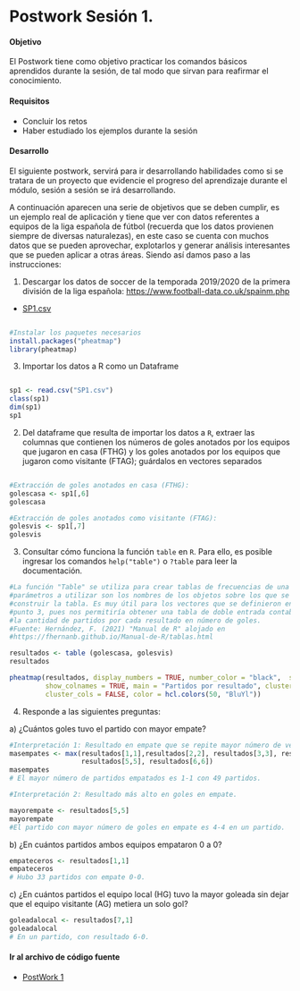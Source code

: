 # Postwork Sesión 1.

#### Objetivo

El Postwork tiene como objetivo practicar los comandos básicos aprendidos durante la sesión, de tal modo que sirvan para reafirmar el conocimiento. 


#### Requisitos
- Concluir los retos
- Haber estudiado los ejemplos durante la sesión

#### Desarrollo

El siguiente postwork, servirá para ir desarrollando habilidades como si se tratara de un proyecto que evidencie el progreso del aprendizaje durante el módulo, sesión a sesión se irá desarrollando.

A continuación aparecen una serie de objetivos que se deben cumplir, es un ejemplo real de aplicación y tiene que ver con datos referentes a equipos de la liga española de fútbol (recuerda que los datos provienen siempre de diversas naturalezas), en este caso se cuenta con muchos datos que se pueden aprovechar, explotarlos y generar análisis interesantes que se pueden aplicar a otras áreas. Siendo así damos paso a las instrucciones: 

1. Descargar los datos de soccer de la temporada 2019/2020 de la primera división de la liga española: https://www.football-data.co.uk/spainm.php
- [SP1.csv](/SP1.csv)
```r

#Instalar los paquetes necesarios
install.packages("pheatmap")
library(pheatmap)

```
3. Importar los datos a R como un Dataframe
```r

sp1 <- read.csv("SP1.csv")
class(sp1)
dim(sp1)
sp1

```

2. Del dataframe que resulta de importar los datos a `R`, extraer las columnas que contienen los números de goles anotados por los equipos que jugaron en casa (FTHG) y los goles anotados por los equipos que jugaron como visitante (FTAG); guárdalos en vectores separados
```r

#Extracción de goles anotados en casa (FTHG):
golescasa <- sp1[,6]
golescasa

#Extracción de goles anotados como visitante (FTAG):
golesvis <- sp1[,7]
golesvis

```
3. Consultar cómo funciona la función `table` en `R`. Para ello, es posible ingresar los comandos `help("table")` o `?table` para leer la documentación.
```r
#La función "Table" se utiliza para crear tablas de frecuencias de una vía. Los
#parámetros a utilizar son los nombres de los objetos sobre los que se quiere
#construir la tabla. Es muy útil para los vectores que se definieron en el 
#punto 3, pues nos permitiría obtener una tabla de doble entrada contabilizando
#la cantidad de partidos por cada resultado en número de goles.
#Fuente: Hernández, F. (2021) "Manual de R" alojado en 
#https://fhernanb.github.io/Manual-de-R/tablas.html

resultados <- table (golescasa, golesvis)
resultados

pheatmap(resultados, display_numbers = TRUE, number_color = "black",  show_rownames = TRUE,
         show_colnames = TRUE, main = "Partidos por resultado", cluster_rows = FALSE,
         cluster_cols = FALSE, color = hcl.colors(50, "BluYl"))

```
 
4. Responde a las siguientes preguntas:

a) ¿Cuántos goles tuvo el partido con mayor empate?
```r
#Interpretación 1: Resultado en empate que se repite mayor número de veces.
masempates <- max(resultados[1,1],resultados[2,2], resultados[3,3], resultados[4,4],
                  resultados[5,5], resultados[6,6])
masempates
# El mayor número de partidos empatados es 1-1 con 49 partidos.

#Interpretación 2: Resultado más alto en goles en empate.

mayorempate <- resultados[5,5]
mayorempate
#El partido con mayor número de goles en empate es 4-4 en un partido.
```

b) ¿En cuántos partidos ambos equipos empataron 0 a 0?
```r
empateceros <- resultados[1,1]
empateceros
# Hubo 33 partidos con empate 0-0.
```
c) ¿En cuántos partidos el equipo local (HG) tuvo la mayor goleada sin dejar
que el equipo visitante (AG) metiera un solo gol?
```r
goleadalocal <- resultados[7,1]
goleadalocal
# En un partido, con resultado 6-0.
```
 
#### Ir al archivo de código fuente
- [PostWork 1](https://github.com/alsolisc/Postworks/tree/main/src/PostWork1.R)
